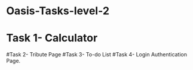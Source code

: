 # Oasis-Tasks-level-2
# Task 1- Calculator
#Task 2- Tribute Page
#Task 3- To-do List
#Task 4- Login Authentication Page.
